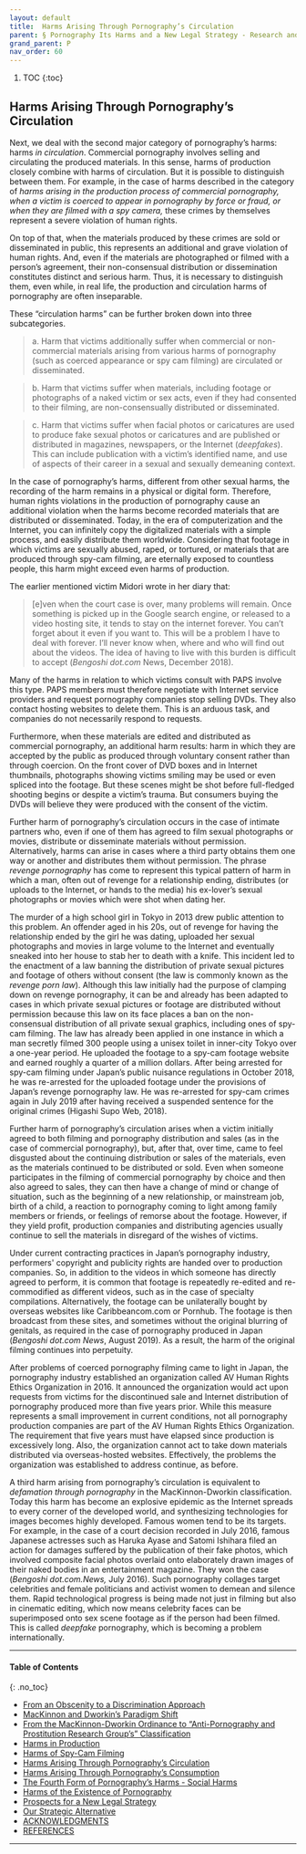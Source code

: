 ```yaml
---
layout: default
title:  Harms Arising Through Pornography’s Circulation  
parent: § Pornography Its Harms and a New Legal Strategy - Research and Experience in Japan 
grand_parent: P 
nav_order: 60 
---
```

<style>
.dont-break-out {
  /* These are technically the same, but use both */
  overflow-wrap: break-word;
  word-wrap: break-word;

     -ms-word-break: break-all;
  /* This is the dangerous one in WebKit, as it breaks things wherever */
  word-break: break-all;
  /* Instead use this non-standard one: */
  word-break: break-word;
}

.youtube-container {
    position: relative;
    width: 100%;
    height: 0;
    padding-bottom: 56.25%;
}
.youtube-video {
    position: absolute;
    top: 0;
    left: 0;
    width: 100%;
    height: 100%;
}

</style>

<div class="dont-break-out" markdown="1">

1. TOC
{:toc}

## Harms Arising Through Pornography’s Circulation
Next, we deal with the second major category of pornography’s harms: harms *in circulation*. Commercial pornography involves selling and circulating the produced materials. In this sense, harms of production closely combine with harms of circulation. But it is possible to distinguish between them. For example, in the case of harms described in the category of *harms arising in the production process of commercial pornography, when a victim is coerced to appear in pornography by force or fraud, or when they are filmed with a spy camera,* these crimes by themselves represent a severe violation of human rights.

On top of that, when the materials produced by these crimes are sold or disseminated in public, this represents an additional and grave violation of human rights. And, even if the materials are photographed or filmed with a person’s agreement, their non-consensual distribution or dissemination constitutes distinct and serious harm. Thus, it is necessary to distinguish them, even while, in real life, the production and circulation harms of pornography are often inseparable.

These “circulation harms” can be further broken down into three subcategories. 

> a. Harm that victims additionally suffer when commercial or non-commercial materials arising from various harms of pornography (such as coerced appearance or spy cam filming) are circulated or disseminated. 

> b. Harm that victims suffer when materials, including footage or photographs of a naked victim or sex acts, even if they had consented to their filming, are non-consensually distributed or disseminated. 

> c. Harm that victims suffer when facial photos or caricatures are used to produce fake sexual photos or caricatures and are published or distributed in magazines, newspapers, or the Internet (*deepfakes*). This can include publication with a victim’s identified name, and use of aspects of their career in a sexual and sexually demeaning context.

In the case of pornography’s harms, different from other sexual harms, the recording of the harm remains in a physical or digital form. Therefore, human rights violations in the production of pornography cause an additional violation when the harms become recorded materials that are distributed or disseminated. Today, in the era of computerization and the Internet, you can infinitely copy the digitalized materials with a simple process, and easily distribute them worldwide. Considering that footage in which victims are sexually abused, raped, or tortured, or materials that are produced through spy-cam filming, are eternally exposed to countless people, this harm might exceed even harms of production.

The earlier mentioned victim Midori wrote in her diary that:

> [e]ven when the court case is over, many problems will remain. Once something is picked up in the Google search engine, or released to a video hosting site, it tends to stay on the internet forever. You can’t forget about it even if you want to. This will be a problem I have to deal with forever. I’ll never know when, where and who will find out about the videos. The idea of having to live with this burden is difficult to accept (*Bengoshi dot.com* News, December 2018).

Many of the harms in relation to which victims consult with PAPS involve this type. PAPS members must therefore negotiate with Internet service providers and request pornography companies stop selling DVDs. They also contact hosting websites to delete them. This is an arduous task, and companies do not necessarily respond to requests.

Furthermore, when these materials are edited and distributed as commercial pornography, an additional harm results: harm in which they are accepted by the public as produced through voluntary consent rather than through coercion. On the front cover of DVD boxes and in Internet thumbnails, photographs showing victims smiling may be used or even spliced into the footage. But these scenes might be shot before full-fledged shooting begins or despite a victim’s trauma. But consumers buying the DVDs will believe they were produced with the consent of the victim.

Further harm of pornography’s circulation occurs in the case of intimate partners who, even if one of them has agreed to film sexual photographs or movies, distribute or disseminate materials without permission. Alternatively, harms can arise in cases where a third party obtains them one way or another and distributes them without permission. The phrase *revenge pornography* has come to represent this typical pattern of harm in which a man, often out of revenge for a relationship ending, distributes (or uploads to the Internet, or hands to the media) his ex-lover’s sexual photographs or movies which were shot when dating her.

The murder of a high school girl in Tokyo in 2013 drew public attention to this problem. An offender aged in his 20s, out of revenge for having the relationship ended by the girl he was dating, uploaded her sexual photographs and movies in large volume to the Internet and eventually sneaked into her house to stab her to death with a knife. This incident led to the enactment of a law banning the distribution of private sexual pictures and footage of others without consent (the law is commonly known as the *revenge porn law*). Although this law initially had the purpose of clamping down on revenge pornography, it can be and already has been adapted to cases in which private sexual pictures or footage are distributed without permission because this law on its face places a ban on the non-consensual distribution of all private sexual graphics, including ones of spy-cam filming. The law has already been applied in one instance in which a man secretly filmed 300 people using a unisex toilet in inner-city Tokyo over a one-year period. He uploaded the footage to a spy-cam footage website and earned roughly a quarter of a million dollars. After being arrested for spy-cam filming under Japan’s public nuisance regulations in October 2018, he was re-arrested for the uploaded footage under the provisions of Japan’s revenge pornography law. He was re-arrested for spy-cam crimes again in July 2019 after having received a suspended sentence for the original crimes (Higashi Supo Web, 2018).

Further harm of pornography’s circulation arises when a victim initially agreed to both filming and pornography distribution and sales (as in the case of commercial pornography), but, after that, over time, came to feel disgusted about the continuing distribution or sales of the materials, even as the materials continued to be distributed or sold. Even when someone participates in the filming of commercial pornography by choice and then also agreed to sales, they can then have a change of mind or change of situation, such as the beginning of a new relationship, or mainstream job, birth of a child, a reaction to pornography coming to light among family members or friends, or feelings of remorse about the footage. However, if they yield profit, production companies and distributing agencies usually continue to sell the materials in disregard of the wishes of victims.

Under current contracting practices in Japan’s pornography industry, performers' copyright and publicity rights are handed over to production companies. So, in addition to the videos in which someone has directly agreed to perform, it is common that footage is repeatedly re-edited and re-commodified as different videos, such as in the case of specialty compilations. Alternatively, the footage can be unilaterally bought by overseas websites like Caribbeancom.com or Pornhub. The footage is then broadcast from these sites, and sometimes without the original blurring of genitals, as required in the case of pornography produced in Japan (*Bengoshi dot.com News*, August 2019). As a result, the harm of the original filming continues into perpetuity.

After problems of coerced pornography filming came to light in Japan, the pornography industry established an organization called AV Human Rights Ethics Organization in 2016. It announced the organization would act upon requests from victims for the discontinued sale and Internet distribution of pornography produced more than five years prior. While this measure represents a small improvement in current conditions, not all pornography production companies are part of the AV Human Rights Ethics Organization. The requirement that five years must have elapsed since production is excessively long. Also, the organization cannot act to take down materials distributed via overseas-hosted websites. Effectively, the problems the organization was established to address continue, as before.

A third harm arising from pornography’s circulation is equivalent to *defamation through pornography* in the MacKinnon-Dworkin classification. Today this harm has become an explosive epidemic as the Internet spreads to every corner of the developed world, and synthesizing technologies for images becomes highly developed. Famous women tend to be its targets. For example, in the case of a court decision recorded in July 2016, famous Japanese actresses such as Haruka Ayase and Satomi Ishihara filed an action for damages suffered by the publication of their fake photos, which involved composite facial photos overlaid onto elaborately drawn images of their naked bodies in an entertainment magazine. They won the case (*Bengoshi dot.com.News,* July 2016). Such pornography collages target celebrities and female politicians and activist women to demean and silence them. Rapid technological progress is being made not just in filming but also in cinematic editing, which now means celebrity faces can be superimposed onto sex scene footage as if the person had been filmed. This is called *deepfake* pornography, which is becoming a problem internationally.

***

#### Table of Contents
{: .no_toc}

<ul><li> <a href="/docs/P/Pornography-Its-Harms-and-a-New-Legal-Strategy-Research-and-Experience-in-Japan-1/">From an Obscenity to a Discrimination Approach</a></li><li> <a href="/docs/P/Pornography-Its-Harms-and-a-New-Legal-Strategy-Research-and-Experience-in-Japan-2/">MacKinnon and Dworkin’s Paradigm Shift</a></li><li> <a href="/docs/P/Pornography-Its-Harms-and-a-New-Legal-Strategy-Research-and-Experience-in-Japan-3/">From the MacKinnon-Dworkin Ordinance to “Anti-Pornography and Prostitution Research Group’s” Classification</a></li><li> <a href="/docs/P/Pornography-Its-Harms-and-a-New-Legal-Strategy-Research-and-Experience-in-Japan-4/">Harms in Production</a></li><li> <a href="/docs/P/Pornography-Its-Harms-and-a-New-Legal-Strategy-Research-and-Experience-in-Japan-5/">Harms of Spy-Cam Filming</a></li><li> <a href="/docs/P/Pornography-Its-Harms-and-a-New-Legal-Strategy-Research-and-Experience-in-Japan-6/">Harms Arising Through Pornography’s Circulation</a></li><li> <a href="/docs/P/Pornography-Its-Harms-and-a-New-Legal-Strategy-Research-and-Experience-in-Japan-7/">Harms Arising Through Pornography’s Consumption</a></li><li> <a href="/docs/P/Pornography-Its-Harms-and-a-New-Legal-Strategy-Research-and-Experience-in-Japan-8/">The Fourth Form of Pornography’s Harms - Social Harms</a></li><li> <a href="/docs/P/Pornography-Its-Harms-and-a-New-Legal-Strategy-Research-and-Experience-in-Japan-9/">Harms of the Existence of Pornography</a></li><li> <a href="/docs/P/Pornography-Its-Harms-and-a-New-Legal-Strategy-Research-and-Experience-in-Japan-10/">Prospects for a New Legal Strategy</a></li><li> <a href="/docs/P/Pornography-Its-Harms-and-a-New-Legal-Strategy-Research-and-Experience-in-Japan-11/">Our Strategic Alternative</a></li><li> <a href="/docs/P/Pornography-Its-Harms-and-a-New-Legal-Strategy-Research-and-Experience-in-Japan-12/">ACKNOWLEDGMENTS</a></li><li> <a href="/docs/P/Pornography-Its-Harms-and-a-New-Legal-Strategy-Research-and-Experience-in-Japan-13/">REFERENCES</a></li></ul>

***

</div>

